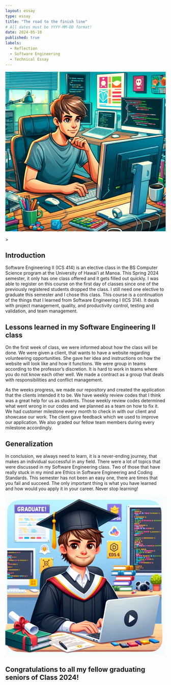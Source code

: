 ```yaml
---
layout: essay
type: essay
title: "The road to the finish line"
# All dates must be YYYY-MM-DD format!
date: 2024-05-10
published: true
labels:
  - Reflection
  - Software Engineering
  - Technical Essay
---
```

<p style="text-align:center;"> 
<img src="/img/student1.png" alt="student1" width="1000" height="500"> 
</p>>

## Introduction
Software Engineering II (ICS 414) is an elective class in the BS Computer Science program at the University of Hawai’i at Manoa. This Spring 2024 semester, it only has one class offered and it gets filled out quickly. I was able to register on this course on the first day of classes since one of the previously registered students dropped the class. I still need one elective to graduate this semester and I chose this class. This course is a continuation of the things that I learned from Software Engineering I (ICS 314). It deals with project management, quality, and productivity control, testing and validation, and team management.

## Lessons learned in my Software Engineering II class
On the first week of class, we were informed about how the class will be done. We were given a client, that wants to have a website regarding volunteering opportunities. She gave her idea and instructions on how the website will look like and how it functions. We were group in teams according to the professor’s discretion. It is hard to work in teams where you do not know each other well. We made a contract as a group that deals with responsibilities and conflict management. 
<p>As the weeks progress, we made our repository and created the application that the clients intended it to be. We have weekly review codes that I think was a great help for us as students. Those weekly review codes determined what went wrong in our codes and we planned as a team on how to fix it. We had customer milestone every month to check in with our client and showcase our work. The client gave feedback which we used to improve our application. We also graded our fellow team members during every milestone accordingly.</p>

## Generalization
In conclusion, we always need to learn, it is a never-ending journey, that makes an individual successful in any field. There were a lot of topics that were discussed in my Software Engineering class. Two of those that have really stuck in my mind are Ethics in Software Engineering and Coding Standards. This semester has not been an easy one, there are times that you fail and succeed. The only important thing is what you have learned and how would you apply it in your career. Never stop learning!

<img src="/img/student2.png" alt="graduate" width="1000" height="500">

## Congratulations to all my fellow graduating seniors of Class 2024!

